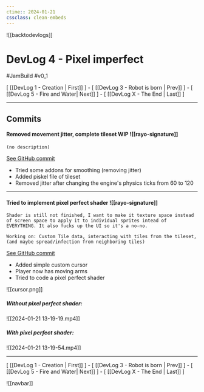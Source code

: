 ```yaml
---
ctime:: 2024-01-21
cssclass: clean-embeds
---
```

![[backtodevlogs]]
# DevLog 4 - Pixel imperfect

#JamBuild #v0_1 

\[ [[DevLog 1 - Creation | First]] \] - \[ [[DevLog 3 - Robot is born | Prev]] \] - \[ [[DevLog 5 - Fire and Water| Next]] \] - \[ [[DevLog X - The End | Last]] \]

---

## Commits

#### Removed movement jitter, complete tileset WIP ![[rayo-signature]]
```
(no description)
```
[See GitHub commit](https://github.com/RayoROAR/GreenTop/commit/2557ebd2ad45e809394e880f31443306938f722a)

- Tried some addons for smoothing (removing jitter)
- Added piskel file of tileset
- Removed jitter after changing the engine's physics ticks from 60 to 120

---

#### Tried to implement pixel perfect shader ![[rayo-signature]]
```
Shader is still not finished, I want to make it texture space instead of screen space to apply it to individual sprites intead of EVERYTHING. It also fucks up the UI so it's a no-no.

Working on: Custom Tile data, interacting with tiles from the tileset, (and maybe spread/infection from neighboring tiles)
```
[See GitHub commit](https://github.com/RayoROAR/GreenTop/commit/01c8ef0d717ce4861eda579b38b43b455b5c6aa6)

- Added simple custom cursor
- Player now has moving arms
- Tried to code a pixel perfect shader

![[cursor.png]]

##### Without pixel perfect shader:
![[2024-01-21 13-19-19.mp4]]

##### With pixel perfect shader:
![[2024-01-21 13-19-54.mp4]]

---

\[ [[DevLog 1 - Creation | First]] \] - \[ [[DevLog 3 - Robot is born | Prev]] \] - \[ [[DevLog 5 - Fire and Water| Next]] \] - \[ [[DevLog X - The End | Last]] \]

![[navbar]]
